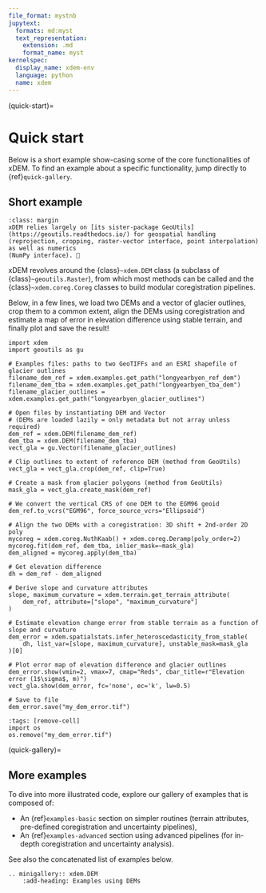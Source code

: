 ```yaml
---
file_format: mystnb
jupytext:
  formats: md:myst
  text_representation:
    extension: .md
    format_name: myst
kernelspec:
  display_name: xdem-env
  language: python
  name: xdem
---
```

(quick-start)=

# Quick start

Below is a short example show-casing some of the core functionalities of xDEM.
To find an example about a specific functionality, jump directly to {ref}`quick-gallery`.

## Short example

```{note}
:class: margin
xDEM relies largely on [its sister-package GeoUtils](https://geoutils.readthedocs.io/) for geospatial handling
(reprojection, cropping, raster-vector interface, point interpolation) as well as numerics
(NumPy interface). 🙂
```

xDEM revolves around the {class}`~xdem.DEM` class (a subclass of {class}`~geoutils.Raster`), from
which most methods can be called and the {class}`~xdem.coreg.Coreg` classes to build modular coregistration pipelines.

Below, in a few lines, we load two DEMs and a vector of glacier outlines, crop them to a common extent,
align the DEMs using coregistration and estimate a map of error in elevation difference using stable terrain, and
finally plot and save the result!

```{code-cell} ipython3
import xdem
import geoutils as gu

# Examples files: paths to two GeoTIFFs and an ESRI shapefile of glacier outlines
filename_dem_ref = xdem.examples.get_path("longyearbyen_ref_dem")
filename_dem_tba = xdem.examples.get_path("longyearbyen_tba_dem")
filename_glacier_outlines = xdem.examples.get_path("longyearbyen_glacier_outlines")

# Open files by instantiating DEM and Vector
# (DEMs are loaded lazily = only metadata but not array unless required)
dem_ref = xdem.DEM(filename_dem_ref)
dem_tba = xdem.DEM(filename_dem_tba)
vect_gla = gu.Vector(filename_glacier_outlines)

# Clip outlines to extent of reference DEM (method from GeoUtils)
vect_gla = vect_gla.crop(dem_ref, clip=True)

# Create a mask from glacier polygons (method from GeoUtils)
mask_gla = vect_gla.create_mask(dem_ref)

# We convert the vertical CRS of one DEM to the EGM96 geoid
dem_ref.to_vcrs("EGM96", force_source_vcrs="Ellipsoid")

# Align the two DEMs with a coregistration: 3D shift + 2nd-order 2D poly
mycoreg = xdem.coreg.NuthKaab() + xdem.coreg.Deramp(poly_order=2)
mycoreg.fit(dem_ref, dem_tba, inlier_mask=~mask_gla)
dem_aligned = mycoreg.apply(dem_tba)

# Get elevation difference
dh = dem_ref - dem_aligned

# Derive slope and curvature attributes
slope, maximum_curvature = xdem.terrain.get_terrain_attribute(
    dem_ref, attribute=["slope", "maximum_curvature"]
)

# Estimate elevation change error from stable terrain as a function of slope and curvature
dem_error = xdem.spatialstats.infer_heteroscedasticity_from_stable(
    dh, list_var=[slope, maximum_curvature], unstable_mask=mask_gla
)[0]

# Plot error map of elevation difference and glacier outlines
dem_error.show(vmin=2, vmax=7, cmap="Reds", cbar_title=r"Elevation error (1$\sigma$, m)")
vect_gla.show(dem_error, fc='none', ec='k', lw=0.5)

# Save to file
dem_error.save("my_dem_error.tif")
```

```{code-cell} ipython3
:tags: [remove-cell]
import os
os.remove("my_dem_error.tif")
```

(quick-gallery)=
## More examples

To dive into more illustrated code, explore our gallery of examples that is composed of:
- An {ref}`examples-basic` section on simpler routines (terrain attributes, pre-defined coregistration and uncertainty pipelines),
- An {ref}`examples-advanced` section using advanced pipelines (for in-depth coregistration and uncertainty analysis).

See also the concatenated list of examples below.

```{eval-rst}
.. minigallery:: xdem.DEM
    :add-heading: Examples using DEMs
```
